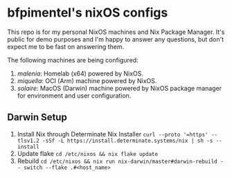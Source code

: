 # bfpimentel's nixOS configs

This repo is for my personal NixOS machines and Nix Package Manager. It's public for demo purposes and I'm happy to answer any questions, but don't expect me to be fast on answering them.

The following machines are being configured:
1. *malenia*: Homelab (x64) powered by NixOS.
2. *miquella*: OCI (Arm) machine powered by NixOS.
3. *solaire*: MacOS (Darwin) machine powered by NixOS package manager for environment and user configuration.

## Darwin Setup

1. Install Nix through Determinate Nix Installer
    ```curl --proto '=https' --tlsv1.2 -sSf -L https://install.determinate.systems/nix | sh -s -- install```
2. Update flake
    ```cd /etc/nixos && nix flake update```
3. Rebuild
    ```cd /etc/nixos && nix run nix-darwin/master#darwin-rebuild -- switch --flake .#<host_name>```

